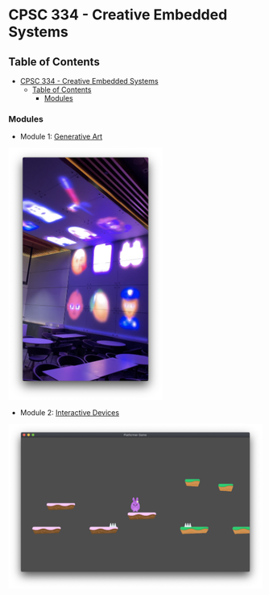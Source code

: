# CPSC 334 - Creative Embedded Systems

## Table of Contents

- [CPSC 334 - Creative Embedded Systems](#cpsc-334---creative-embedded-systems)
  - [Table of Contents](#table-of-contents)
    - [Modules](#modules)

### Modules

- Module 1: [Generative Art](./1_generative_art/)

<img src="./1_generative_art/docs/inside.png" alt="Generative Art" style="max-height: 500px;"/>

- Module 2: [Interactive Devices](./2_interactive_devices/)

<img src="./2_interactive_devices/2_performance_device/docs/screen.png" style="max-height: 500px;" alt="Interactive Devices"/>

